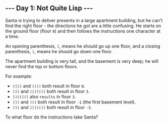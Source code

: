 ## --- Day 1: Not Quite Lisp ---

Santa is trying to deliver presents in a large apartment building, but he can't find the right floor - the directions he got are a little confusing. He starts on the ground floor (floor `0`) and then follows the instructions one character at a time.

An opening parenthesis, `(`, means he should go up one floor, and a closing parenthesis, `)`, means he should go down one floor.

The apartment building is very tall, and the basement is very deep; he will never find the top or bottom floors.

For example:

 - `(())` and `()()` both result in floor `0`.
 - `(((` and `(()(()(` both result in floor `3`.
 - `))(((((` also `results` in floor `3`.
 - `())` and `))(` both result in floor `-1` (the first basement level).
 - `)))` and `)())())` both result in floor `-3`.

To what floor do the instructions take Santa?
